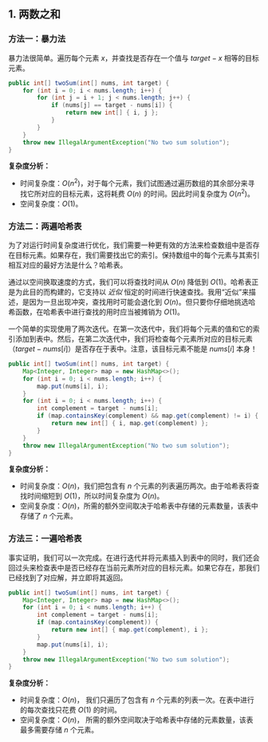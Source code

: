 ## 1. 两数之和

### 方法一：暴力法

暴力法很简单。遍历每个元素 $x$，并查找是否存在一个值与 $target - x$ 相等的目标元素。

```java
public int[] twoSum(int[] nums, int target) {
    for (int i = 0; i < nums.length; i++) {
        for (int j = i + 1; j < nums.length; j++) {
            if (nums[j] == target - nums[i]) {
                return new int[] { i, j };
            }
        }
    }
    throw new IllegalArgumentException("No two sum solution");
}
```

**复杂度分析：**

* 时间复杂度：$O(n^2)$，对于每个元素，我们试图通过遍历数组的其余部分来寻找它所对应的目标元素，这将耗费 $O(n)$ 的时间。因此时间复杂度为 $O(n^2)$。
* 空间复杂度：$O(1)$。

### 方法二：两遍哈希表

为了对运行时间复杂度进行优化，我们需要一种更有效的方法来检查数组中是否存在目标元素。如果存在，我们需要找出它的索引。保持数组中的每个元素与其索引相互对应的最好方法是什么？哈希表。

通过以空间换取速度的方式，我们可以将查找时间从 $O(n)$ 降低到 $O(1)$。哈希表正是为此目的而构建的，它支持以 *近似* 恒定的时间进行快速查找。我用“近似”来描述，是因为一旦出现冲突，查找用时可能会退化到 $O(n)$。但只要你仔细地挑选哈希函数，在哈希表中进行查找的用时应当被摊销为 $O(1)$。

一个简单的实现使用了两次迭代。在第一次迭代中，我们将每个元素的值和它的索引添加到表中。然后，在第二次迭代中，我们将检查每个元素所对应的目标元素（$target - nums[i]$）是否存在于表中。注意，该目标元素不能是 $nums[i]$ 本身！

```java
public int[] twoSum(int[] nums, int target) {
    Map<Integer, Integer> map = new HashMap<>();
    for (int i = 0; i < nums.length; i++) {
        map.put(nums[i], i);
    }
    for (int i = 0; i < nums.length; i++) {
        int complement = target - nums[i];
        if (map.containsKey(complement) && map.get(complement) != i) {
            return new int[] { i, map.get(complement) };
        }
    }
    throw new IllegalArgumentException("No two sum solution");
}
```

**复杂度分析：**

* 时间复杂度：$O(n)$，我们把包含有 $n$ 个元素的列表遍历两次。由于哈希表将查找时间缩短到 $O(1)$，所以时间复杂度为 $O(n)$。
* 空间复杂度：$O(n)$，所需的额外空间取决于哈希表中存储的元素数量，该表中存储了 $n$ 个元素。 

### 方法三：一遍哈希表

事实证明，我们可以一次完成。在进行迭代并将元素插入到表中的同时，我们还会回过头来检查表中是否已经存在当前元素所对应的目标元素。如果它存在，那我们已经找到了对应解，并立即将其返回。

```java
public int[] twoSum(int[] nums, int target) {
    Map<Integer, Integer> map = new HashMap<>();
    for (int i = 0; i < nums.length; i++) {
        int complement = target - nums[i];
        if (map.containsKey(complement)) {
            return new int[] { map.get(complement), i };
        }
        map.put(nums[i], i);
    }
    throw new IllegalArgumentException("No two sum solution");
}
```

**复杂度分析：**

* 时间复杂度：$O(n)$， 我们只遍历了包含有 $n$ 个元素的列表一次。在表中进行的每次查找只花费 $O(1)$ 的时间。
* 空间复杂度：$O(n)$， 所需的额外空间取决于哈希表中存储的元素数量，该表最多需要存储 $n$ 个元素。
